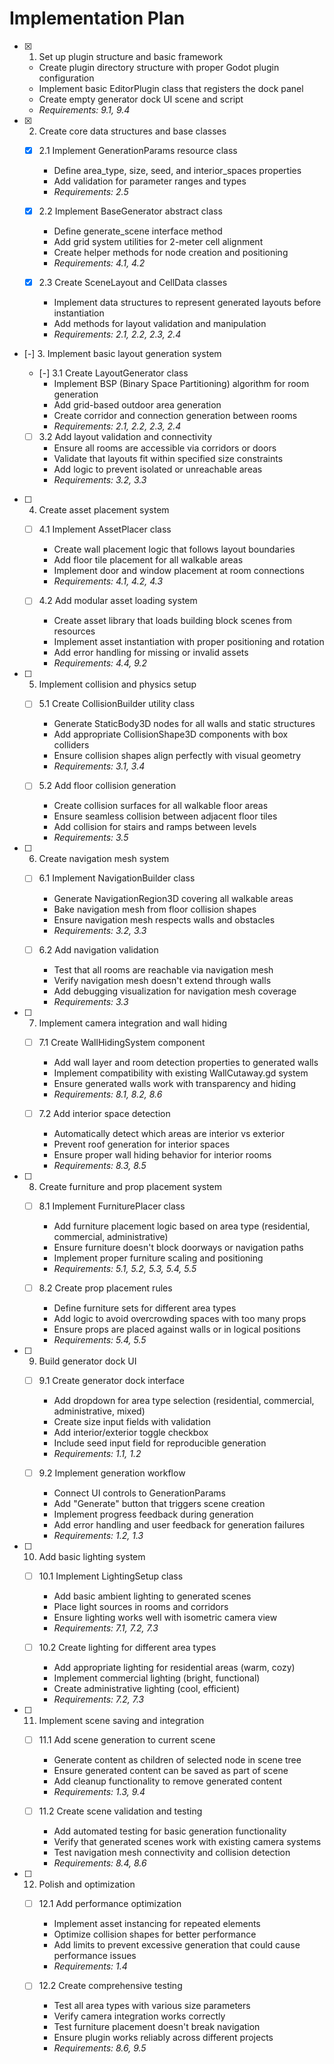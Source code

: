# Implementation Plan

- [x] 1. Set up plugin structure and basic framework
  - Create plugin directory structure with proper Godot plugin configuration
  - Implement basic EditorPlugin class that registers the dock panel
  - Create empty generator dock UI scene and script
  - _Requirements: 9.1, 9.4_

- [x] 2. Create core data structures and base classes
  - [x] 2.1 Implement GenerationParams resource class
    - Define area_type, size, seed, and interior_spaces properties
    - Add validation for parameter ranges and types
    - _Requirements: 2.5_

  - [x] 2.2 Implement BaseGenerator abstract class
    - Define generate_scene interface method
    - Add grid system utilities for 2-meter cell alignment
    - Create helper methods for node creation and positioning
    - _Requirements: 4.1, 4.2_

  - [x] 2.3 Create SceneLayout and CellData classes
    - Implement data structures to represent generated layouts before instantiation
    - Add methods for layout validation and manipulation
    - _Requirements: 2.1, 2.2, 2.3, 2.4_

- [-] 3. Implement basic layout generation system
  - [-] 3.1 Create LayoutGenerator class
    - Implement BSP (Binary Space Partitioning) algorithm for room generation
    - Add grid-based outdoor area generation
    - Create corridor and connection generation between rooms
    - _Requirements: 2.1, 2.2, 2.3, 2.4_

  - [ ] 3.2 Add layout validation and connectivity
    - Ensure all rooms are accessible via corridors or doors
    - Validate that layouts fit within specified size constraints
    - Add logic to prevent isolated or unreachable areas
    - _Requirements: 3.2, 3.3_

- [ ] 4. Create asset placement system
  - [ ] 4.1 Implement AssetPlacer class
    - Create wall placement logic that follows layout boundaries
    - Add floor tile placement for all walkable areas
    - Implement door and window placement at room connections
    - _Requirements: 4.1, 4.2, 4.3_

  - [ ] 4.2 Add modular asset loading system
    - Create asset library that loads building block scenes from resources
    - Implement asset instantiation with proper positioning and rotation
    - Add error handling for missing or invalid assets
    - _Requirements: 4.4, 9.2_

- [ ] 5. Implement collision and physics setup
  - [ ] 5.1 Create CollisionBuilder utility class
    - Generate StaticBody3D nodes for all walls and static structures
    - Add appropriate CollisionShape3D components with box colliders
    - Ensure collision shapes align perfectly with visual geometry
    - _Requirements: 3.1, 3.4_

  - [ ] 5.2 Add floor collision generation
    - Create collision surfaces for all walkable floor areas
    - Ensure seamless collision between adjacent floor tiles
    - Add collision for stairs and ramps between levels
    - _Requirements: 3.5_

- [ ] 6. Create navigation mesh system
  - [ ] 6.1 Implement NavigationBuilder class
    - Generate NavigationRegion3D covering all walkable areas
    - Bake navigation mesh from floor collision shapes
    - Ensure navigation mesh respects walls and obstacles
    - _Requirements: 3.2, 3.3_

  - [ ] 6.2 Add navigation validation
    - Test that all rooms are reachable via navigation mesh
    - Verify navigation mesh doesn't extend through walls
    - Add debugging visualization for navigation mesh coverage
    - _Requirements: 3.3_

- [ ] 7. Implement camera integration and wall hiding
  - [ ] 7.1 Create WallHidingSystem component
    - Add wall layer and room detection properties to generated walls
    - Implement compatibility with existing WallCutaway.gd system
    - Ensure generated walls work with transparency and hiding
    - _Requirements: 8.1, 8.2, 8.6_

  - [ ] 7.2 Add interior space detection
    - Automatically detect which areas are interior vs exterior
    - Prevent roof generation for interior spaces
    - Ensure proper wall hiding behavior for interior rooms
    - _Requirements: 8.3, 8.5_

- [ ] 8. Create furniture and prop placement system
  - [ ] 8.1 Implement FurniturePlacer class
    - Add furniture placement logic based on area type (residential, commercial, administrative)
    - Ensure furniture doesn't block doorways or navigation paths
    - Implement proper furniture scaling and positioning
    - _Requirements: 5.1, 5.2, 5.3, 5.4, 5.5_

  - [ ] 8.2 Create prop placement rules
    - Define furniture sets for different area types
    - Add logic to avoid overcrowding spaces with too many props
    - Ensure props are placed against walls or in logical positions
    - _Requirements: 5.4, 5.5_

- [ ] 9. Build generator dock UI
  - [ ] 9.1 Create generator dock interface
    - Add dropdown for area type selection (residential, commercial, administrative, mixed)
    - Create size input fields with validation
    - Add interior/exterior toggle checkbox
    - Include seed input field for reproducible generation
    - _Requirements: 1.1, 1.2_

  - [ ] 9.2 Implement generation workflow
    - Connect UI controls to GenerationParams
    - Add "Generate" button that triggers scene creation
    - Implement progress feedback during generation
    - Add error handling and user feedback for generation failures
    - _Requirements: 1.2, 1.3_

- [ ] 10. Add basic lighting system
  - [ ] 10.1 Implement LightingSetup class
    - Add basic ambient lighting to generated scenes
    - Place light sources in rooms and corridors
    - Ensure lighting works well with isometric camera view
    - _Requirements: 7.1, 7.2, 7.3_

  - [ ] 10.2 Create lighting for different area types
    - Add appropriate lighting for residential areas (warm, cozy)
    - Implement commercial lighting (bright, functional)
    - Create administrative lighting (cool, efficient)
    - _Requirements: 7.2, 7.3_

- [ ] 11. Implement scene saving and integration
  - [ ] 11.1 Add scene generation to current scene
    - Generate content as children of selected node in scene tree
    - Ensure generated content can be saved as part of scene
    - Add cleanup functionality to remove generated content
    - _Requirements: 1.3, 9.4_

  - [ ] 11.2 Create scene validation and testing
    - Add automated testing for basic generation functionality
    - Verify that generated scenes work with existing camera systems
    - Test navigation mesh connectivity and collision detection
    - _Requirements: 8.4, 8.6_

- [ ] 12. Polish and optimization
  - [ ] 12.1 Add performance optimization
    - Implement asset instancing for repeated elements
    - Optimize collision shapes for better performance
    - Add limits to prevent excessive generation that could cause performance issues
    - _Requirements: 1.4_

  - [ ] 12.2 Create comprehensive testing
    - Test all area types with various size parameters
    - Verify camera integration works correctly
    - Test furniture placement doesn't break navigation
    - Ensure plugin works reliably across different projects
    - _Requirements: 8.6, 9.5_
